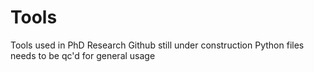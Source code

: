 # Tools
Tools used in PhD Research
Github still under construction
Python files needs to be qc'd for general usage
